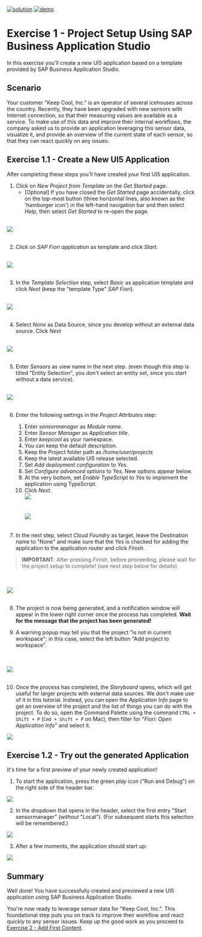[![solution](https://flat.badgen.net/badge/solution/available/green?icon=github)](https://github.com/SAP-samples/teched2023-AD283v/tree/code/exercises/ex1)
[![demo](https://flat.badgen.net/badge/demo/deployed/blue?icon=github)](https://sap-samples.github.io/teched2023-AD283v/ex1/test/flpSandbox-cdn.html?sap-ui-xx-viewCache=false#keepcoolsensormanager-display)

# Exercise 1 - Project Setup Using SAP Business Application Studio

In this exercise you'll create a new UI5 application based on a template provided by SAP Business Application Studio.

## Scenario

Your customer "Keep Cool, Inc." is an operator of several icehouses across the country. Recently, they have been upgraded with new sensors with Internet connection, so that their measuring values are available as a service. To make use of this data and improve their internal workflows, the company asked us to provide an application leveraging this sensor data, visualize it, and provide an overview of the current state of each sensor, so that they can react quickly on any issues.

## Exercise 1.1 - Create a New UI5 Application

After completing these steps you'll have created your first UI5 application.

1. Click on *New Project from Template* on the *Get Started* page.
    * [Optional] If you have closed the *Get Started* page accidentally, click on the top-most button (three horizontal lines, also known as the 'hamburger icon') in the left-hand navigation bar and then select *Help*, then select *Get Started* to re-open the page.</ul>

<br>![](images/01_01_0010.png)<br><br>

2. Click on *SAP Fiori application* as template and click *Start*.

<br>![](images/01_01_0012.png)<br><br>

3. In the *Template Selection* step, select *Basic* as application template and click *Next* (keep the "template Type" *SAP Fiori*).

<br>![](images/01_01_0013.png)<br><br>

4. Select *None* as Data Source, since you develop without an external data source. Click *Next*

<br>![](images/01_01_0014.png)<br><br>

5. Enter *Sensors* as view name in the next step. (even though this step is titled "Entity Selection", you don't select an entity set, since you start without a data service).

<br>![](images/01_01_0015.png)<br><br>

6. Enter the following settings in the *Project Attributes* step:
    1. Enter *sensormanager* as *Module name*.
    2. Enter *Sensor Manager* as *Application title*.
    3. Enter *keepcool* as your namespace.
    4. You can keep the default description.
    5. Keep the Project folder path as */home/user/projects*
    6. Keep the latest available UI5 release selected.
    7. Set *Add deployment configuration* to *Yes*.
    8. Set *Configure advanced options* to *Yes*. New options appear below.
    9. At the very bottom, set *Enable TypeScript* to *Yes* to implement the application using TypeScript.
    10. Click *Next*.
<br>![](images/01_01_0016.png)<br><br>
<br>![](images/01_01_0016b.png)<br><br>


7. In the next step, select *Cloud Foundry* as target, leave the Destination name to "None" and make sure that the *Yes* is checked for adding the application to the application router and click *Finish*.  </ul>

> **IMPORTANT**: After pressing *Finish*, before proceeding, please wait for the project setup to complete! (see next step below for details)

<br><br>![](images/01_01_0017.png)<br><br>

8. The project is now being generated, and a notification window will appear in the lower right corner once the process has completed. **Wait for the message that the project has been generated!**

9. A warning popup may tell you that the project "is not in current workspace"; in this case, select the left button "Add project to workspace".

<br><br>![](images/01_01_0018.png)<br><br>

10. Once the process has completed, the *Storyboard* opens, which will get useful for larger projects with external data sources. We don't make use of it in this tutorial. Instead, you can open the *Application Info* page to get an overview of the project and the list of things you can do with the project. To do so, open the Command Palette using the command `CTRL + Shift + P` (`Cmd + Shift + P` on Mac), then filter for "*Fiori: Open Application Info*" and select it.


![](images/01_01_0019.png)

## Exercise 1.2 - Try out the generated Application

It's time for a first preview of your newly created application!

1. To start the application, press the green *play* icon ("Run and Debug") on the right side of the header bar.

![](images/01_02_0010.png)

2. In the dropdown that opens in the header, select the first entry "Start sensormanager" (*without* "Local"). (For subsequent starts this selection will be remembered.)

![](images/01_02_0020.png)

3. After a few moments, the application should start up:

![](images/01_02_0030.png)

## Summary
Well done! You have successfully created and previewed a new UI5 application using SAP Business Application Studio.

You're now ready to leverage sensor data for "Keep Cool, Inc.". This foundational step puts you on track to improve their workflow and react quickly to any sensor issues. Keep up the good work as you proceed to [Exercise 2 - Add First Content](../ex2/README.md).
